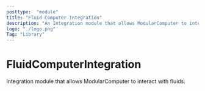 ```yaml
---
posttype:  "module"  
title: "Fluid Computer Integration"
description: "An Integration module that allows ModularComputer to interact with fluids."
logo: "./logo.png"
Tag: "Library"
---
```

# FluidComputerIntegration
Integration module that allows ModularComputer to interact with fluids.
